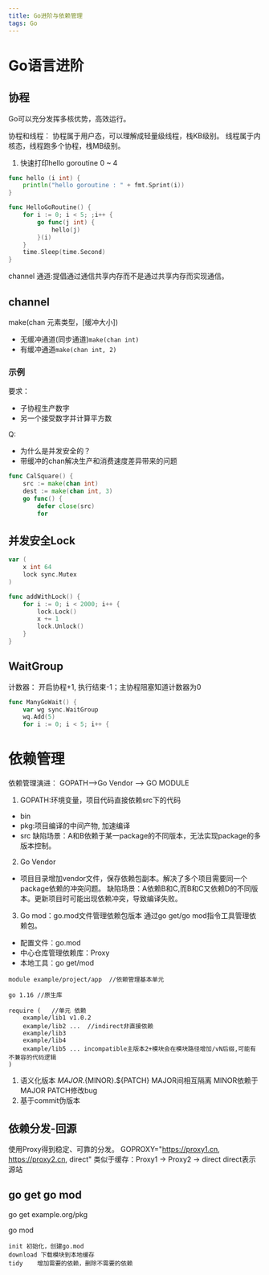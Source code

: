 ```yaml
---
title: Go进阶与依赖管理
tags: Go
---
```


# Go语言进阶
## 协程
Go可以充分发挥多核优势，高效运行。

协程和线程：
协程属于用户态，可以理解成轻量级线程，栈KB级别。
线程属于内核态，线程跑多个协程，栈MB级别。

1. 快速打印hello goroutine 0 ~ 4
```Go
func hello (i int) {
    println("hello goroutine : " + fmt.Sprint(i))
}

func HelloGoRoutine() {
    for i := 0; i < 5; ;i++ {
        go func(j int) {
            hello(j)
        }(i)
    }
    time.Sleep(time.Second)
}
```
channel 通道:提倡通过通信共享内存而不是通过共享内存而实现通信。

## channel
make(chan 元素类型，[缓冲大小])
* 无缓冲通道(同步通道)`make(chan int)`
* 有缓冲通道`make(chan int, 2)`

### 示例

要求：
* 子协程生产数字
* 另一个接受数字并计算平方数

Q:
* 为什么是并发安全的？
* 带缓冲的chan解决生产和消费速度差异带来的问题
```Go
func CalSquare() {
    src := make(chan int)
    dest := make(chan int, 3)
    go func() {
        defer close(src)
        for 

```

## 并发安全Lock
```Go
var (
    x int 64
    lock sync.Mutex
)

func addWithLock() {
    for i := 0; i < 2000; i++ {
        lock.Lock()
        x += 1
        lock.Unlock()
    }
}

```

## WaitGroup
计数器：
开启协程+1, 执行结束-1；主协程阻塞知道计数器为0

```Go
func ManyGoWait() {
    var wg sync.WaitGroup
    wq.Add(5)
    for i := 0; i < 5; i++ {

```


# 依赖管理
依赖管理演进：
GOPATH-->Go Vendor --> GO MODULE
1. GOPATH:环境变量，项目代码直接依赖src下的代码
* bin
* pkg:项目编译的中间产物, 加速编译
* src
缺陷场景：A和B依赖于某一package的不同版本，无法实现package的多版本控制。
2. Go Vendor
* 项目目录增加vendor文件，保存依赖包副本。解决了多个项目需要同一个package依赖的冲突问题。
缺陷场景：A依赖B和C,而B和C又依赖D的不同版本。更新项目时可能出现依赖冲突，导致编译失败。
3. Go mod：go.mod文件管理依赖包版本
通过go get/go mod指令工具管理依赖包。
* 配置文件：go.mod
* 中心仓库管理依赖库：Proxy
* 本地工具：go get/mod

```
module example/project/app  //依赖管理基本单元

go 1.16 //原生库

require (   //单元 依赖
    example/lib1 v1.0.2
    example/lib2 ...  //indirect非直接依赖
    example/lib3
    example/lib4
    example/lib5 ... incompatible主版本2+模块会在模块路径增加/vN后缀,可能有不兼容的代码逻辑
)
```
1. 语义化版本
${MAJOR}.${MINOR}.${PATCH}
MAJOR间相互隔离
MINOR依赖于MAJOR
PATCH修改bug
2. 基于commit伪版本

## 依赖分发-回源
使用Proxy得到稳定、可靠的分发。
GOPROXY="https://proxy1.cn, https://proxy2.cn, direct"
类似于缓存：Proxy1 -> Proxy2 -> direct
direct表示源站

## go get go mod
go get example.org/pkg

go mod 
```
init 初始化，创建go.mod
download 下载模块到本地缓存
tidy    增加需要的依赖，删除不需要的依赖
```


